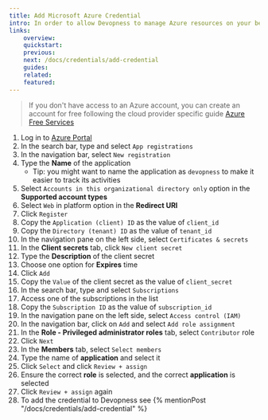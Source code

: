 ```yaml
---
title: Add Microsoft Azure Credential
intro: In order to allow Devopness to manage Azure resources on your behalf, Service Principal credentials have to be provided.
links:
    overview:
    quickstart:
    previous:
    next: /docs/credentials/add-credential
    guides:
    related:
    featured:
---
```


> If you don't have access to an Azure account, you can create an account for free following the cloud provider specific guide [Azure Free Services](https://azure.microsoft.com/en-us/pricing/free-services)

1. Log in to [Azure Portal](https://portal.azure.com/)
1. In the search bar, type and select `App registrations`
1. In the navigation bar, select `New registration`
1. Type the **Name** of the application
   - Tip: you might want to name the application as `devopness` to make it easier to track its activities
1. Select `Accounts in this organizational directory only` option in the **Supported account types**
1. Select `Web` in platform option in the **Redirect URI**
1. Click `Register`
1. Copy the `Application (client) ID` as the value of `client_id`
1. Copy the `Directory (tenant) ID` as the value of `tenant_id`
1. In the navigation pane on the left side, select `Certificates & secrets`
1. In the **Client secrets** tab, click `New client secret`
1. Type the **Description** of the client secret
1. Choose one option for **Expires** time
1. Click `Add`
1. Copy the `Value` of the client secret as the value of `client_secret`
1. In the search bar, type and select `Subscriptions`
1. Access one of the subscriptions in the list
1. Copy the `Subscription ID` as the value of `subscription_id`
1. In the navigation pane on the left side, select `Access control (IAM)`
1. In the navigation bar, click on `Add` and select `Add role assignment`
1. In the **Role - Privileged administrator roles** tab, select `Contributor` role
1. Click `Next`
1. In the **Members** tab, select `Select members`
1. Type the name of **application** and select it
1. Click `Select` and click `Review + assign`
1. Ensure the correct **role** is selected, and the correct **application** is selected
1. Click `Review + assign` again
1. To add the credential to Devopness see {% mentionPost "/docs/credentials/add-credential" %}
